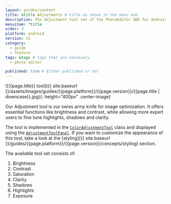 ```yaml
---
layout: guides/content
title: &title Adjustments # title as shown in the menu and 
description: The Adjustment tool set of the PhotoEditor SDK for Android offers essential and advanced editing functions like Brightness, Contrast, Saturation or Exposure
menuitem: *title
order: 3
platform: android
version: v5
category: 
  - guide
  - feature
tags: &tags # tags that are necessary
  - photo editor 

published: true # Either published or not 
---
```


![{{page.title}} tool]({{ site.baseurl }}/assets/images/guides/{{page.platform}}/{{page.version}}/{{page.title | downcase}}.jpg){: height="400px" .center-image}


Our Adjustment tool is our swiss army knife for image optimization. It offers essential functions like brightness and contrast, while allowing more expert users to fine tune highlights, shadows and clarity.

The tool is implemented in the [`ColorAdjustmentTool`]({{site.baseurl}}/apidocs/{{page.platform}}/{{page.version}}/ly/img/android/sdk/tools/ColorAdjustmentTool.html) class and displayed using the [`AdjustmentToolPanel`]({{site.baseurl}}/apidocs/{{page.platform}}/{{page.version}}/ly/img/android/ui/panels/AdjustmentToolPanel.html). If you want to customize the appearance of this tool, take a look at the [styling]({{ site.baseurl }}/guides/{{page.platform}}/{{page.version}}/concepts/styling) section.

The available tool set consists of:

1. Brightness
2. Contrast
3. Saturation
4. Clarity
5. Shadows
6. Highlights
7. Exposure
